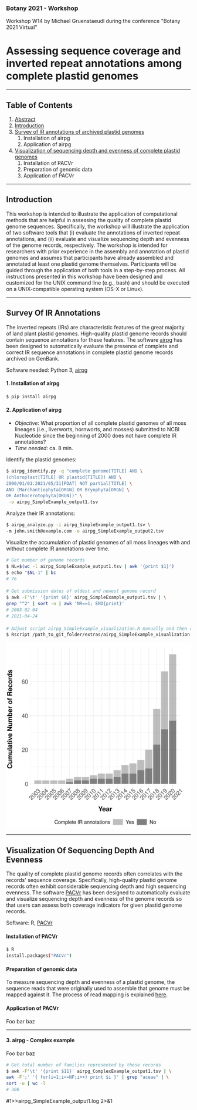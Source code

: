 ### Botany 2021 - Workshop
Workshop W14 by Michael Gruenstaeudl during the conference "Botany 2021 Virtual"

# Assessing sequence coverage and inverted repeat annotations among complete plastid genomes

---

## Table of Contents
1. [Abstract](https://github.com/michaelgruenstaeudl/Botany2021_Workshop/blob/main/doc/abstract.md)
2. [Introduction](#introduction)
3. [Survey of IR annotations of archived plastid genomes](#survey-of-ir-annotations)
      1. Installation of airpg
      2. Application of airpg
3. [Visualization of sequencing depth and evenness of complete plastid genomes](#visualization-of-sequencing-depth-and-evenness)
      1. Installation of PACVr
      2. Preparation of genomic data
      3. Application of PACVr

---

## Introduction
This workshop is intended to illustrate the application of computational methods that are helpful in assessing the quality of complete plastid genome sequences. Specifically, the workshop will illustrate the application of two software tools that (i) evaluate the annotations of inverted repeat annotations, and (ii) evaluate and visualize sequencing depth and evenness of the genome records, respectively. The workshop is intended for researchers with prior experience in the assembly and annotation of plastid genomes and assumes that participants have already assembled and annotated at least one plastid genome themselves. Participants will be guided through the application of both tools in a step-by-step process. All instructions presented in this workshop have been designed and customized for the UNIX command line (e.g., bash) and should be executed on a UNIX-compatible operating system (OS-X or Linux).

---

## Survey Of IR Annotations
The inverted repeats (IRs) are characteristic features of the great majority of land plant plastid genomes. High-quality plastid genome records should contain sequence annotations for these features. The software [airpg](https://pypi.org/project/airpg/) has been designed to automatically evaluate the presence of complete and correct IR sequence annotations in complete plastid genome records archived on GenBank.

Software needed: Python 3, [airpg](https://pypi.org/project/airpg/)

#### 1. Installation of airpg
```bash
$ pip install airpg
```
#### 2. Application of airpg
+ _Objective_: What proportion of all complete plastid genomes of all moss lineages (i.e., liverworts, hornworts, and mosses) submitted to NCBI Nucleotide since the beginning of 2000 does not have complete IR annotations?<br>
+ _Time needed_: ca. 8 min.

Identify the plastid genomes:
```bash
$ airpg_identify.py -q "complete genome[TITLE] AND \
(chloroplast[TITLE] OR plastid[TITLE]) AND \
2000/01/01:2021/05/31[PDAT] NOT partial[TITLE] \
AND (Marchantiophyta[ORGN] OR Bryophyta[ORGN] \
OR Anthocerotophyta[ORGN])" \
 -o airpg_SimpleExample_output1.tsv
 ```

Analyze their IR annotations:
 ```bash
 $ airpg_analyze.py -i airpg_SimpleExample_output1.tsv \
 -m john.smith@example.com -o airpg_SimpleExample_output2.tsv
  ```

Visualize the accumulation of plastid genomes of all moss lineages with and without complete IR annotations over time.
```bash
# Get number of genome records
$ NL=$(wc -l airpg_SimpleExample_output1.tsv | awk '{print $1}')
$ echo "$NL-1" | bc
# 76

# Get submission dates of oldest and newest genome record
$ awk -F'\t' '{print $6}' airpg_SimpleExample_output1.tsv | \
grep "^2" | sort -n | awk 'NR==1; END{print}'
# 2003-02-04
# 2021-04-24

# Adjust script airpg_SimpleExample_visualization.R manually and then run
$ Rscript /path_to_git_folder/extras/airpg_SimpleExample_visualization.R
 ```
![](https://github.com/michaelgruenstaeudl/Botany2021_Workshop/blob/main/extras/airpg_SimpleExample_visualization.png)

---

## Visualization Of Sequencing Depth And Evenness
The quality of complete plastid genome records often correlates with the records' sequence coverage. Specifically, high-quality plastid genome records often exhibit considerable sequencing depth and high sequencing evenness. The software [PACVr](https://cran.r-project.org/package=PACVr) has been designed to automatically evaluate and visualize sequencing depth and evenness of the genome records so that users can assess both coverage indicators for given plastid genome records.

Software: R, [PACVr](https://cran.r-project.org/package=PACVr)

#### Installation of PACVr
```bash
$ R
install.packages("PACVr")
```
#### Preparation of genomic data
To measure sequencing depth and evenness of a plastid genome, the sequence reads that were originally used to assemble that genome must be mapped against it. The process of read mapping is explained [here](https://github.com/michaelgruenstaeudl/Botany2021_Workshop/blob/main/doc/mapping_reads_to_plastid_genome.md).

#### Application of PACVr
Foo bar baz


---

#### 3. airpg - Complex example
Foo bar baz

```bash
# Get total number of families represented by these records
$ awk -F'\t' '{print $11}' airpg_ComplexExample_output1.tsv | \
awk -F';' '{ for(i=1;i<=NF;i++) print $i }' | grep "aceae" | \
sort -u | wc -l
# 308
```

#1>>airpg_SimpleExample_output1.log 2>&1

